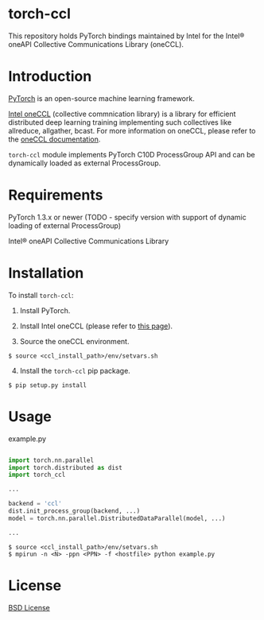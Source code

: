 # torch-ccl

This repository holds PyTorch bindings maintained by Intel for the Intel® oneAPI Collective Communications Library (oneCCL).


# Introduction

[PyTorch](https://github.com/pytorch/pytorch) is an open-source machine learning framework.

[Intel oneCCL](https://github.com/intel/oneccl) (collective commnication library) is a library for efficient distributed deep learning training implementing such collectives like allreduce, allgather, bcast. For more information on oneCCL, please refer to the [oneCCL documentation](https://intel.github.io/oneccl).

`torch-ccl` module implements PyTorch C10D ProcessGroup API and can be dynamically loaded as external ProcessGroup.


# Requirements

PyTorch 1.3.x or newer (TODO - specify version with support of dynamic loading of external ProcessGroup)

Intel® oneAPI Collective Communications Library


# Installation

To install `torch-ccl`:

1. Install PyTorch.

2. Install Intel oneCCL (please refer to [this page](https://intel.github.io/oneccl/installation.html)).

3. Source the oneCCL environment.

```
$ source <ccl_install_path>/env/setvars.sh
```

4. Install the `torch-ccl` pip package.

```
$ pip setup.py install 
```


# Usage

example.py

```python

import torch.nn.parallel
import torch.distributed as dist
import torch_ccl

...

backend = 'ccl'
dist.init_process_group(backend, ...)
model = torch.nn.parallel.DistributedDataParallel(model, ...)

...
```

```
$ source <ccl_install_path>/env/setvars.sh
$ mpirun -n <N> -ppn <PPN> -f <hostfile> python example.py

```


# License
[BSD License](https://github.com/intel/torch-ccl/blob/master/LICENSE)
